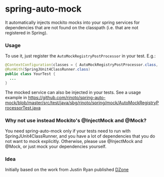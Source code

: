 # spring-auto-mock 

It automatically injects mockito mocks into your spring services for dependencies that are not found on the classpath (i.e. that are not registered in Spring).

### Usage

To use it, just register the <code>AutoMockRegistryPostProcessor</code> in your test. E.g.:
 
```java
@ContextConfiguration(classes = { AutoMockRegistryPostProcessor.class, RestOfClasses.class, ... })
@RunWith(SpringJUnit4ClassRunner.class)
public class YourTest {
  ...
}
```

The mocked service can also be injected in your tests. See a usage example in https://github.com/rinoto/spring-auto-mock/blob/master/src/test/java/sbg/rinoto/spring/mock/AutoMockRegistryProcessorTest.java
 

### Why not use instead Mockito's @InjectMock and @Mock?
You need spring-auto-mock only if your tests need to run with SpringJUnit4ClassRunner, and you have a lot of dependencies that you do not want to mock explicitly.
Otherwise, please use @InjectMock and @Mock, or just mock your dependencies yourself.


### Idea
Initially based on the work from Justin Ryan published [DZone](http://java.dzone.com/tips/automatically-inject-mocks)
